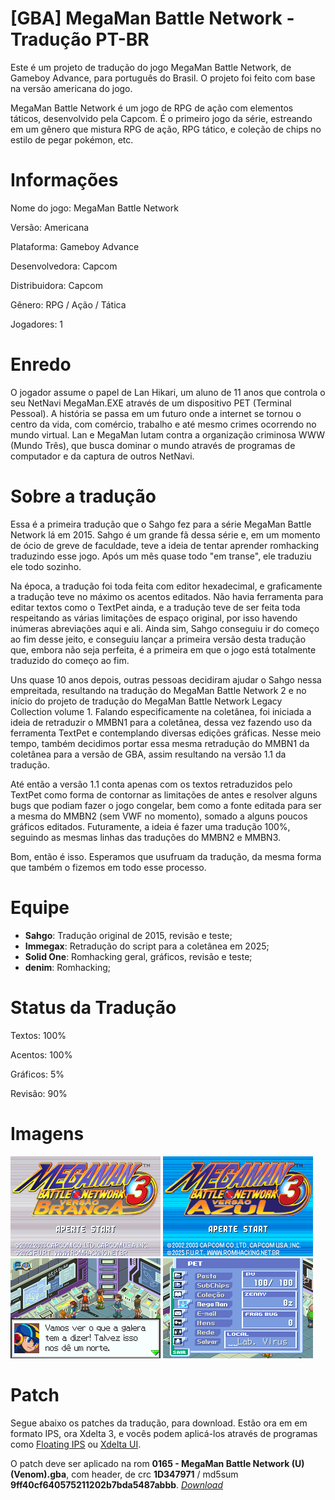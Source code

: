 # [GBA] MegaMan Battle Network - Tradução PT-BR

Este é um projeto de tradução do jogo MegaMan Battle Network, de Gameboy Advance, para português do Brasil. O projeto foi feito com base na versão americana do jogo.

MegaMan Battle Network é um jogo de RPG de ação com elementos táticos, desenvolvido pela Capcom. É o primeiro jogo da série, estreando em um gênero que mistura RPG de ação, RPG tático, e coleção de chips no estilo de pegar pokémon, etc.

# Informações

Nome do jogo: MegaMan Battle Network

Versão: Americana

Plataforma: Gameboy Advance

Desenvolvedora: Capcom

Distribuidora: Capcom

Gênero: RPG / Ação / Tática

Jogadores: 1

# Enredo

O jogador assume o papel de Lan Hikari, um aluno de 11 anos que controla o seu NetNavi MegaMan.EXE através de um dispositivo PET (Terminal Pessoal). A história se passa em um futuro onde a internet se tornou o centro da vida, com comércio, trabalho e até mesmo crimes ocorrendo no mundo virtual. Lan e MegaMan lutam contra a organização criminosa WWW (Mundo Três), que busca dominar o mundo através de programas de computador e da captura de outros NetNavi.

# Sobre a tradução

Essa é a primeira tradução que o Sahgo fez para a série MegaMan Battle Network lá em 2015. Sahgo é um grande fã dessa série e, em um momento de ócio de greve de faculdade, teve a ideia de tentar aprender romhacking traduzindo esse jogo. Após um mês quase todo "em transe", ele traduziu ele todo sozinho.

Na época, a tradução foi toda feita com editor hexadecimal, e graficamente a tradução teve no máximo os acentos editados. Não havia ferramenta para editar textos como o TextPet ainda, e a tradução teve de ser feita toda respeitando as várias limitações de espaço original, por isso havendo inúmeras abreviações aqui e ali. Ainda sim, Sahgo conseguiu ir do começo ao fim desse jeito, e conseguiu lançar a primeira versão desta tradução que, embora não seja perfeita, é a primeira em que o jogo está totalmente traduzido do começo ao fim.

Uns quase 10 anos depois, outras pessoas decidiram ajudar o Sahgo nessa empreitada, resultando na tradução do MegaMan Battle Network 2 e no início do projeto de tradução do MegaMan Battle Network Legacy Collection volume 1. Falando especificamente na coletânea, foi iniciada a ideia de retraduzir o MMBN1 para a coletânea, dessa vez fazendo uso da ferramenta TextPet e contemplando diversas edições gráficas. Nesse meio tempo, também decidimos portar essa mesma retradução do MMBN1 da coletânea para a versão de GBA, assim resultando na versão 1.1 da tradução.

Até então a versão 1.1 conta apenas com os textos retraduzidos pelo TextPet como forma de contornar as limitações de antes e resolver alguns bugs que podiam fazer o jogo congelar, bem como a fonte editada para ser a mesma do MMBN2 (sem VWF no momento), somado a alguns poucos gráficos editados. Futuramente, a ideia é fazer uma tradução 100%, seguindo as mesmas linhas das traduções do MMBN2 e MMBN3.

Bom, então é isso. Esperamos que usufruam da tradução, da mesma forma que também o fizemos em todo esse processo.

# Equipe

- **Sahgo**: Tradução original de 2015, revisão e teste;
- **Immegax**: Retradução do script para a coletânea em 2025;
- **Solid One**: Romhacking geral, gráficos, revisão e teste;
- **denim**: Romhacking;

# Status da Tradução

Textos: 100%

Acentos: 100%

Gráficos: 5%

Revisão: 90%

# Imagens

![alt text](https://raw.githubusercontent.com/leomontenegro6/mmbn-3-traducao-ptbr/master/Screenshots/GIF/1.gif "Imagem 1") ![alt text](https://raw.githubusercontent.com/leomontenegro6/mmbn-3-traducao-ptbr/master/Screenshots/GIF/2.gif "Imagem 2")
![alt text](https://raw.githubusercontent.com/leomontenegro6/mmbn-3-traducao-ptbr/master/Screenshots/GIF/3.gif "Imagem 3") ![alt text](https://raw.githubusercontent.com/leomontenegro6/mmbn-3-traducao-ptbr/master/Screenshots/GIF/4.gif "Imagem 4")

# Patch

Segue abaixo os patches da tradução, para download. Estão ora em em formato IPS, ora Xdelta 3, e vocês podem aplicá-los através de programas como [Floating IPS](https://www.romhacking.net/utilities/1040/) ou [Xdelta UI](https://www.romhacking.net/utilities/598/).

O patch deve ser aplicado na rom **0165 - MegaMan Battle Network (U)(Venom).gba**, com header, de crc **1D347971** / md5sum **9ff40cf640575211202b7bda5487abbb**.
[*Download*](https://github.com/leomontenegro6/mmbn-1-traducao-ptbr/releases)